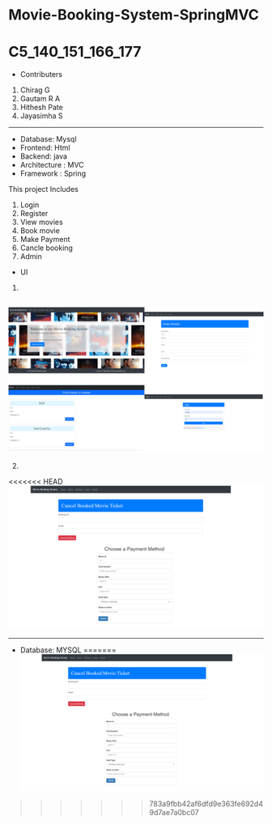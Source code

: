 # Movie-Booking-System-SpringMVC

# C5_140_151_166_177

* Contributers
1. Chirag G
2. Gautam R A
3. Hithesh Pate
4. Jayasimha S

------
* Database: Mysql
* Frontend: Html
* Backend: java
* Architecture : MVC
* Framework : Spring


This project Includes
1. Login 
2. Register
3. View movies
4. Book movie
5. Make Payment
6. Cancle booking
7. Admin

* UI 
1. 
![Images\UI1.png](https://github.com/Hithesh1334/Movie-Booking-System-SpringMVC/blob/master/Images/UI1.png)
----
2. 
<<<<<<< HEAD
![alt text](Images\UI2.png)

-----
* Database: MYSQL
=======
![Images\UI2.png](https://github.com/Hithesh1334/Movie-Booking-System-SpringMVC/blob/master/Images/UI2.png)
>>>>>>> 783a9fbb42af6dfd9e363fe692d49d7ae7a0bc07


